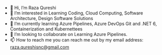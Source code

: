 - 👋 Hi, I’m Raza Qureshi
- 👀 I’m interested in Learning Coding, Cloud Computing, Software Architecture, Design Software Solutions
- 🌱 I’m currently learning Azure Pipelines, Azure DevOps Git and .NET 6, Containerization and Kubernettees
- 💞️ I’m looking to collaborate on Learning Azure Pipelines.
- 📫 How to reach me you can reach me out by my email address: raza.qureshisnc@gmail.com

<!---
razaqureshisnc/razaqureshisnc is a ✨ special ✨ repository because its `README.md` (this file) appears on your GitHub profile.
You can click the Preview link to take a look at your changes.
--->
